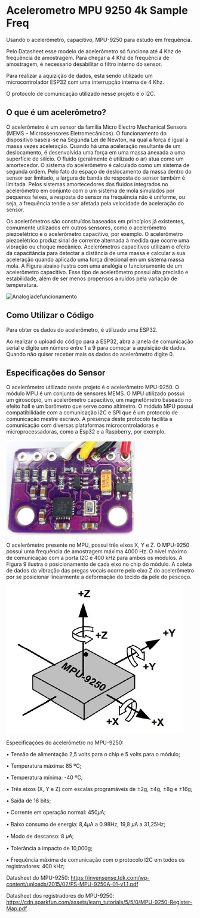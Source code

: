 # Acelerometro MPU 9250 4k Sample Freq
 
Usando o acelerômetro, capacitivo, MPU-9250 para estudo em frequência.

Pelo Datasheet esse modelo de acelerômetro só funciona até 4 Khz de frequência de amostragem. Para chegar a 4 Khz de frequência de amostragem, é necessario desabilitar o filtro interno do sensor.

Para realizar a aquizição de dados, esta sendo utilizado um microcontrolador ESP32 com uma interrupção interna de 4 Khz.

O protocolo de comunicação utilizado nesse projeto é o I2C.

## O que é um acelerômetro?

O acelerômetro é um sensor da família Micro Electro Mechanical Sensors (MEMS – Microssensores Eletromecânicos). O funcionamento do dispositivo baseia-se na Segunda Lei de Newton, na qual a força é igual a massa vezes aceleração. Quando há uma aceleração resultante de um deslocamento, é desenvolvida uma força em uma massa anexada a uma superfície de silício. O fluido (geralmente é utilizado o ar) atua como um amortecedor. O sistema do acelerômetro é calculado como um sistema de segunda ordem. Pelo fato do espaço de deslocamento da massa dentro do sensor ser limitado, a largura de banda de resposta do sensor também é limitada. Pelos sistemas amortecedores dos fluidos integrados no acelerômetro em conjunto com o um sistema de mola simulados por pequenos feixes, a resposta do sensor na frequência não é uniforme, ou seja, a frequência tende a ser afetada pela velocidade de aceleração do sensor.

Os acelerômetros são construídos baseados em princípios já existentes, comumente utilizados em outros sensores, como o acelerômetro piezoelétrico e o acelerômetro capacitivo, por exemplo. O acelerômetro piezoelétrico produz sinal de corrente alternada à medida que ocorre uma vibração ou choque mecânico. Acelerômetros capacitivos utilizam o efeito da capacitância para detectar a distância de uma massa e calcular a sua aceleração quando aplicado uma força direcional em um sistema massa mola. A Figura abaixo ilustra com uma analógia o funcionamento de um acelerômetro capacitivo. Esse tipo de acelerômetro possui alta precisão e estabilidade, além de ser menos propensos a ruídos pela variação de temperatura.

![Analogiadefuncionamento](https://github.com/Arthurmgwork/Acelerometro-MPU-9250-4k-Sample-Freq/blob/main/Analogia-do-Principio-de-funcionamento-de-um-aceler%C3%B4metro.JPG)


## Como Utilizar o Código

Para obter os dados do acelerômetro, é utilizado uma ESP32.

Ao realizar o upload do código para a ESP32, abra a janela de comunicação serial e digite um número entre 1 a 9 para começar a aquisição de dados. Quando não quiser receber mais os dados do acelerômetro digite 0.

## Especificações do Sensor

O acelerômetro utilizado neste projeto é o acelerômetro MPU-9250. O módulo MPU é um conjunto de sensores MEMS. O MPU utilizado possui: um giroscópio, um acelerômetro capacitivo, um magnetômetro baseado no efeito hall e um barômetro que serve como altímetro. O módulo MPU possui compatibilidade com a comunicação I2C e SPI que é um protocolo de comunicação mestre escravo. A presença deste protocolo facilita a comunicação com diversas plataformas microcontroladoras e microprocessadoras, como a Esp32 e a Raspberry, por exemplo.

![foto do sensor](https://github.com/Arthurmgwork/Acelerometro-MPU-9250-4k-Sample-Freq/blob/main/m%C3%B3dulo%20MPU-9250.JPG)

O acelerômetro presente no MPU, possui três eixos X, Y e Z. O MPU-9250 possui uma frequência de amostragem máxima 4000 Hz. O nível máximo de comunicação com a porta I2C é 400 kHz para ambos os módulos. A Figura 9 ilustra o posicionamento de cada eixo no chip do módulo. A coleta de dados da vibração das pregas vocais ocorre pelo eixo Z do acelerômetro por se posicionar linearmente a deformação do tecido da pele do pescoço.

![EixosSensor](https://github.com/Arthurmgwork/Acelerometro-MPU-9250-4k-Sample-Freq/blob/main/dire%C3%A7%C3%A3o%20dos%20eixos%20do%20sensor.JPG)

Especificações do acelerômetro no MPU-9250:

• Tensão de alimentação 2,5 volts para o chip e 5 volts para o módulo;

• Temperatura máxima: 85 ºC;

• Temperatura mínima: -40 ºC;

• Três eixos (X, Y e Z) com escalas programáveis de ±2g, ±4g, ±8g e ±16g;

• Saída de 16 bits;

• Corrente em operação normal: 450𝜇A;

• Baixo consumo de energia: 8,4𝜇A a 0.98Hz, 19,8 𝜇A a 31,25Hz;

• Modo de descanso: 8 𝜇A;

• Tolerância a impacto de 10,000g;

• Frequência máxima de comunicação com o protocolo I2C em todos os registradores: 400 kHz;




Datasheet do MPU-9250: https://invensense.tdk.com/wp-content/uploads/2015/02/PS-MPU-9250A-01-v1.1.pdf

Datasheet dos registradores do MPU-9250: https://cdn.sparkfun.com/assets/learn_tutorials/5/5/0/MPU-9250-Register-Map.pdf


